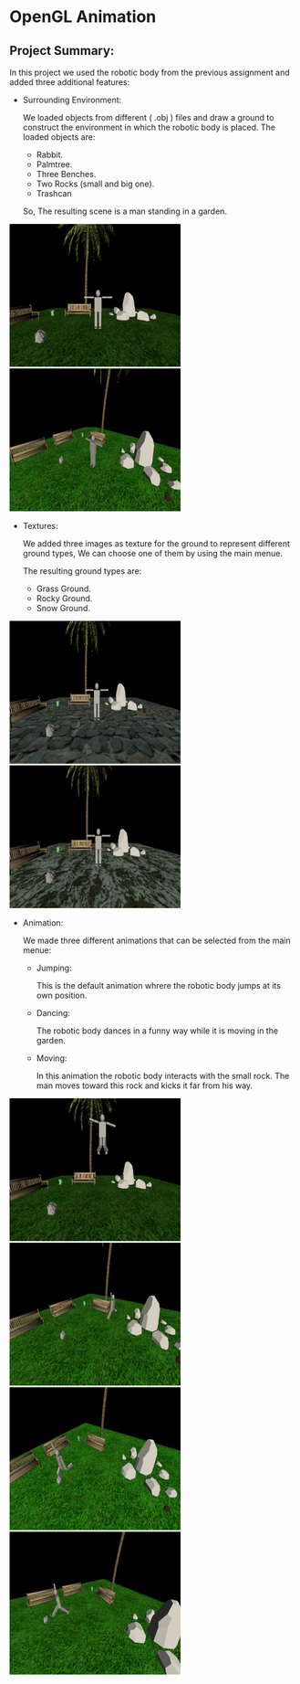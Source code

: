# OpenGL Animation
## Project Summary:
 In this project we used the robotic body from the previous assignment and added three additional features:
 - Surrounding Environment:

    We loaded objects from different ( .obj ) files and draw a ground to construct the environment in which the robotic body is placed. The loaded objects are:
    - Rabbit.
    - Palmtree.
    - Three Benches.
    - Two Rocks (small and big one).
    - Trashcan

    So, The resulting scene is a man standing in a garden.
    
<p float="left">
    <img src="samples/environment1.PNG" width="300" height="250"/>
    <img src="samples/environment2.PNG" width="300" height="250"/>
</P>

- Textures:

    We added three images as texture for the ground to represent different ground types, We can choose one of them by using the main menue.  

    The resulting ground types are:
    - Grass Ground.
    - Rocky Ground.
    - Snow Ground.
<p float="left">
    <img src="samples/rockyground.PNG" width="300" height="250"/>
    <img src="samples/snowground.PNG" width="300" height="250"/>
</P>

- Animation:

    We made three different animations that can be selected from the main menue:

    - Jumping:

        This is the default animation whrere the robotic body jumps at its own position.

    - Dancing:

        The robotic body dances in a funny way while it is moving in the garden.   

    - Moving:

        In this animation the robotic body interacts with the small rock. The man moves toward this rock and kicks it far from his way.         
<p float="left">
    <img src="samples/happy.PNG" width="300" height="250"/>
    <img src="samples/dancing.PNG" width="300" height="250"/><br>
    <img src="samples/captainmaged.PNG" width="300" height="250"/>
    <img src="samples/shot.PNG" width="300" height="250"/>
</P>

